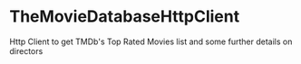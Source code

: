 # TheMovieDatabaseHttpClient
Http Client to get TMDb's Top Rated Movies list and some further details on directors
